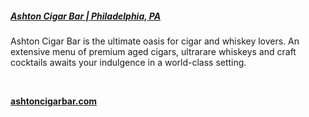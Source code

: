##### [Ashton Cigar Bar | Philadelphia, PA](//www.ashtoncigarbar.com)

Ashton Cigar Bar is the ultimate oasis for cigar and whiskey lovers. An extensive menu of premium aged cigars, ultrarare whiskeys and craft cocktails awaits your indulgence in a world-class setting.

&nbsp;

[**ashtoncigarbar.com**](//www.ashtoncigarbar.com)
